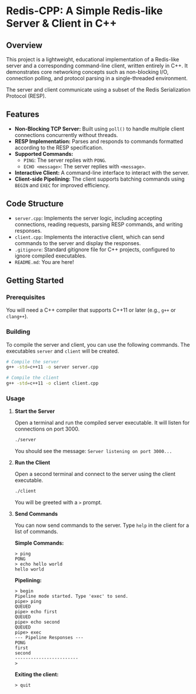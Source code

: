 # Redis-CPP: A Simple Redis-like Server & Client in C++

## Overview

This project is a lightweight, educational implementation of a Redis-like server and a corresponding command-line client, written entirely in C++. It demonstrates core networking concepts such as non-blocking I/O, connection polling, and protocol parsing in a single-threaded environment.

The server and client communicate using a subset of the Redis Serialization Protocol (RESP).

## Features

*   **Non-Blocking TCP Server:** Built using `poll()` to handle multiple client connections concurrently without threads.
*   **RESP Implementation:** Parses and responds to commands formatted according to the RESP specification.
*   **Supported Commands:**
    *   `PING`: The server replies with `PONG`.
    *   `ECHO <message>`: The server replies with `<message>`.
*   **Interactive Client:** A command-line interface to interact with the server.
*   **Client-side Pipelining:** The client supports batching commands using `BEGIN` and `EXEC` for improved efficiency.

## Code Structure

*   `server.cpp`: Implements the server logic, including accepting connections, reading requests, parsing RESP commands, and writing responses.
*   `client.cpp`: Implements the interactive client, which can send commands to the server and display the responses.
*   `.gitignore`: Standard gitignore file for C++ projects, configured to ignore compiled executables.
*   `README.md`: You are here!

## Getting Started

### Prerequisites

You will need a C++ compiler that supports C++11 or later (e.g., `g++` or `clang++`).

### Building

To compile the server and client, you can use the following commands. The executables `server` and `client` will be created.

```bash
# Compile the server
g++ -std=c++11 -o server server.cpp

# Compile the client
g++ -std=c++11 -o client client.cpp
```

### Usage

1.  **Start the Server**

    Open a terminal and run the compiled server executable. It will listen for connections on port 3000.

    ```bash
    ./server
    ```
    You should see the message: `Server listening on port 3000...`

2.  **Run the Client**

    Open a second terminal and connect to the server using the client executable.

    ```bash
    ./client
    ```
    You will be greeted with a `>` prompt.

3.  **Send Commands**

    You can now send commands to the server. Type `help` in the client for a list of commands.

    **Simple Commands:**
    ```
    > ping
    PONG
    > echo hello world
    hello world
    ```

    **Pipelining:**
    ```
    > begin
    Pipeline mode started. Type 'exec' to send.
    pipe> ping
    QUEUED
    pipe> echo first
    QUEUED
    pipe> echo second
    QUEUED
    pipe> exec
    --- Pipeline Responses ---
    PONG
    first
    second
    ------------------------
    >
    ```

    **Exiting the client:**
    ```
    > quit
    ```
